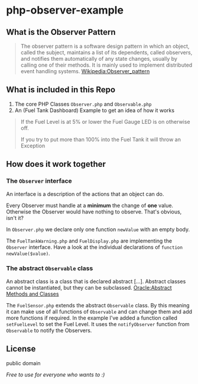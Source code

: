 # php-observer-example

## What is the Observer Pattern

> The observer pattern is a software design pattern in which an object, called the subject, 
> maintains a list of its dependents, called observers, and notifies them automatically of 
> any state changes, usually by calling one of their methods. It is mainly used to implement 
> distributed event handling systems. [Wikipedia:Observer_pattern](https://en.wikipedia.org/wiki/Observer_pattern) 

## What is included in this Repo

1. The core PHP Classes `Observer.php` and `Observable.php`
2. An (Fuel Tank Dashboard) Example to get an idea of how it works

> If the Fuel Level is at 5% or lower the Fuel Gauge LED is on otherwise off.
>
> If you try to put more than 100% into the Fuel Tank it will throw an Exception

## How does it work together

### The `Observer` interface

An interface is a description of the actions that an object can do.

Every Observer must handle at a **minimum** the change of **one** value. 
Otherwise the Observer would have nothing to observe. That's obvious, isn't it?

In `Observer.php` we declare only one function `newValue` with an empty body.

The `FuelTankWarning.php` and `FuelDisplay.php` are implementing the `Observer` interface. 
Have a look at the individual declarations of `function newValue($value)`.

### The abstract `Observable` class

An abstract class is a class that is declared abstract [...]. 
Abstract classes cannot be instantiated, but they can be subclassed. [Oracle:Abstract Methods and Classes](https://docs.oracle.com/javase/tutorial/java/IandI/abstract.html)

The `FuelSensor.php` extends the abstract `Observable` class. 
By this meaning it can make use of all functions of `Observable` and can change them and add more functions if required. 
In the example I've added a function called `setFuelLevel` to set the Fuel Level. It uses the `notifyObserver` function 
from `Observable` to notify the Observers.

## License 
public domain

*Free to use for everyone who wants to :)*